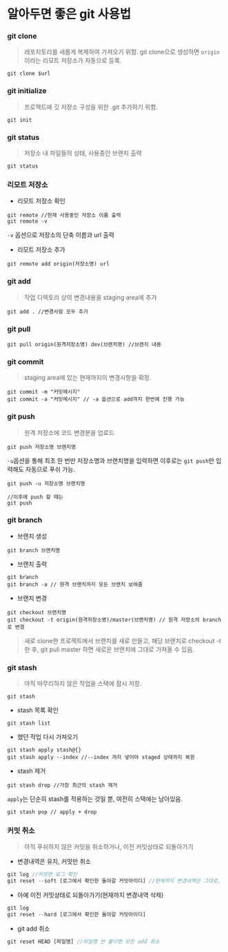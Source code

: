# 알아두면 좋은 git 사용법
### git clone
> 레포지토리를 새롭게 복제하여 가져오기 위함. git clone으로 생성하면 `origin` 이라는 리모트 저장소가 자동으로 등록.
```
git clone $url
```

### git initialize
> 프로젝트에 깃 저장소 구성을 위한 .git 추가하기 위함.
```
git init
```

### git status
> 저장소 내 파일들의 상태, 사용중인 브랜치 출력
```
git status
```

### 리모트 저장소
- 리모트 저장소 확인
```
git remote //현재 사용중인 저장소 이름 출력
git remote -v
```
`-v` 옵션으로 저장소의 단축 이름과 url 출력
- 리모트 저장소 추가
```
git remote add origin(저장소명) url 
```

### git add
> 작업 디렉토리 상의 변경내용을 staging area에 추가
```
git add . //변경사항 모두 추가
```
### git pull
```
git pull origin(원격저장소명) dev(브랜치명) //브랜치 내용 
```

### git commit
> staging area에 있는 현재까지의 변경사항을 확정.
```
git commit -m "커밋메시지"
git commit -a "커밋메시지" // -a 옵션으로 add까지 한번에 진행 가능
```

### git push
> 원격 저장소에 코드 변경분을 업로드
```
git push 저장소명 브랜치명
```
`-u`옵션을 통해 최초 한 번만 저장소명과 브랜치명을 입력하면 이후로는 `git push`만 입력해도 자동으로 푸쉬 가능.  
```
git push -u 저장소명 브랜치명

//이후에 push 할 때는
git push
```

### git branch
- 브랜치 생성
```
git branch 브랜치명
```
- 브랜치 출력
```
git branch
git branch -a // 원격 브랜치까지 모든 브랜치 보여줌
```
- 브랜치 변경
```
git checkout 브랜치명
git checkout -t origin(원격저장소명)/master(브랜치명) // 원격 저장소의 branch로 변경
```
> 새로 clone한 프로젝트에서 브랜치를 새로 만들고, 해당 브랜치로 checkout -t 한 후, git pull master 하면 새로운 브랜치에 그대로 가져올 수 있음.

### git stash
> 아직 마무리하지 않은 작업을 스택에 잠시 저장.
```
git stash
```
- stash 목록 확인
```
git stash list
```
- 했던 작업 다시 가져오기
```
git stash apply stash@{}
git stash apply --index //--index 까지 넣어야 staged 상태까지 복원
```
- stash 제거
```
git stash drop //가장 최근의 stash 제거
```
`apply`는 단순히 stash를 적용하는 것일 뿐, 여전히 스택에는 남아있음.
```
git stash pop // apply + drop
```

### 커밋 취소
> 아직 푸쉬하지 않은 커밋을 취소하거나, 이전 커밋상태로 되돌아가기
- 변경내역은 유지, 커밋만 취소 
```jsx
git log //커밋한 로그 확인
git reset --soft [로그에서 확인한 돌아갈 커밋아이디] //현재까지 변경내역은 그대로, 커밋만 취소
```
- 아예 이전 커밋상태로 되돌아가기(현재까지 변경내역 삭제)
```jsx
git log
git reset --hard [로그에서 확인한 돌아갈 커밋아이디]
```
- git add 취소
```jsx
git reset HEAD [파일명] //파일명 안 붙이면 모든 add 취소
```
